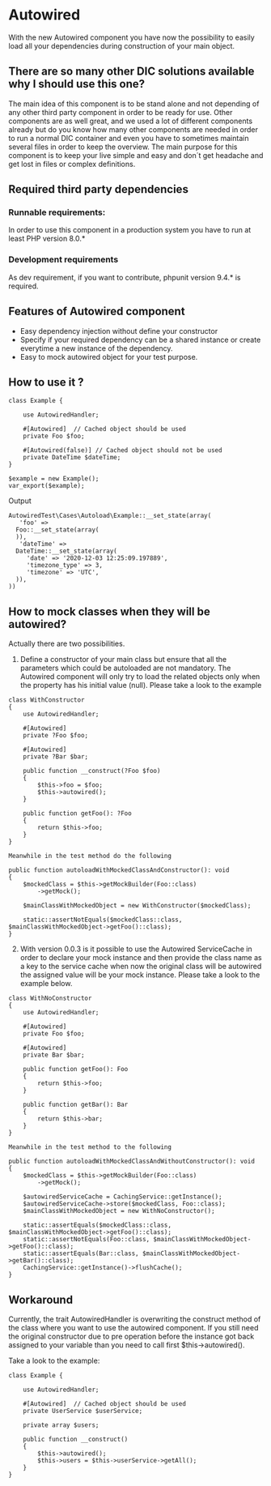 # Autowired
With the new Autowired component you have now the possibility to easily load all your dependencies during construction of your main object.  

## There are so many other DIC solutions available why I should use this one?

The main idea of this component is to be stand alone and not depending of any other third party component in order to be ready for use.
Other components are as well great, and we used a lot of different components already but do you know how many other components are needed in order to run a normal DIC container and even you have to sometimes maintain several files in order to keep the overview.
The main purpose for this component is to keep your live simple and easy and don´t get headache and get lost in files or complex definitions.

## Required third party dependencies

### Runnable requirements:

In order to use this component in a production system you have to run at least PHP version 8.0.*

### Development requirements
As dev requirement, if you want to contribute, phpunit version 9.4.* is required.

## Features of Autowired component

- Easy dependency injection without define your constructor
- Specify if your required dependency can be a shared instance or create everytime a new instance of the dependency.
- Easy to mock autowired object for your test purpose.


## How to use it ?
```
class Example {
    
    use AutowiredHandler;

    #[Autowired]  // Cached object should be used
    private Foo $foo;

    #[Autowired(false)] // Cached object should not be used
    private DateTime $dateTime;   
}

$example = new Example();
var_export($example);
```
Output
```
AutowiredTest\Cases\Autoload\Example::__set_state(array(
   'foo' => 
  Foo::__set_state(array(
  )),
   'dateTime' => 
  DateTime::__set_state(array(
     'date' => '2020-12-03 12:25:09.197889',
     'timezone_type' => 3,
     'timezone' => 'UTC',
  )),
))
```

## How to mock classes when they will be autowired?

Actually there are two possibilities.

1. Define a constructor of your main class but ensure that all the parameters which could be autoloaded are not mandatory. The Autowired component will only try to load the related objects only when the property has his initial value (null). Please take a look to the example
   
```
class WithConstructor
{
    use AutowiredHandler;

    #[Autowired]
    private ?Foo $foo;

    #[Autowired]
    private ?Bar $bar;

    public function __construct(?Foo $foo)
    {
        $this->foo = $foo;
        $this->autowired();
    }

    public function getFoo(): ?Foo
    {
        return $this->foo;
    }
}

Meanwhile in the test method do the following

public function autoloadWithMockedClassAndConstructor(): void
{
    $mockedClass = $this->getMockBuilder(Foo::class)
        ->getMock();

    $mainClassWithMockedObject = new WithConstructor($mockedClass);

    static::assertNotEquals($mockedClass::class, $mainClassWithMockedObject->getFoo()::class);
}
```


2. With version 0.0.3 is it possible to use the Autowired ServiceCache in order to declare your mock instance and then provide the class name as a key to the service cache when now the original class will be autowired the assigned value will be your mock instance. Please take a look to the example below.

```
class WithNoConstructor
{
    use AutowiredHandler;

    #[Autowired]
    private Foo $foo;

    #[Autowired]
    private Bar $bar;

    public function getFoo(): Foo
    {
        return $this->foo;
    }

    public function getBar(): Bar
    {
        return $this->bar;
    }
}

Meanwhile in the test method to the following

public function autoloadWithMockedClassAndWithoutConstructor(): void
{
    $mockedClass = $this->getMockBuilder(Foo::class)
        ->getMock();

    $autowiredServiceCache = CachingService::getInstance();
    $autowiredServiceCache->store($mockedClass, Foo::class);
    $mainClassWithMockedObject = new WithNoConstructor();

    static::assertEquals($mockedClass::class, $mainClassWithMockedObject->getFoo()::class);
    static::assertNotEquals(Foo::class, $mainClassWithMockedObject->getFoo()::class);
    static::assertEquals(Bar::class, $mainClassWithMockedObject->getBar()::class);
    CachingService::getInstance()->flushCache();
}
```

## Workaround
Currently, the trait AutowiredHandler is overwriting the construct method of the class where you want to use the autowired component.
If you still need the original constructor due to pre operation before the instance got back assigned to your variable than you need to call first $this->autowired().

Take a look to the example:
```
class Example {
    
    use AutowiredHandler;

    #[Autowired]  // Cached object should be used
    private UserService $userService;   
    
    private array $users;
    
    public function __construct() 
    {
        $this->autowired();
        $this->users = $this->userService->getAll();
    }
}
```
